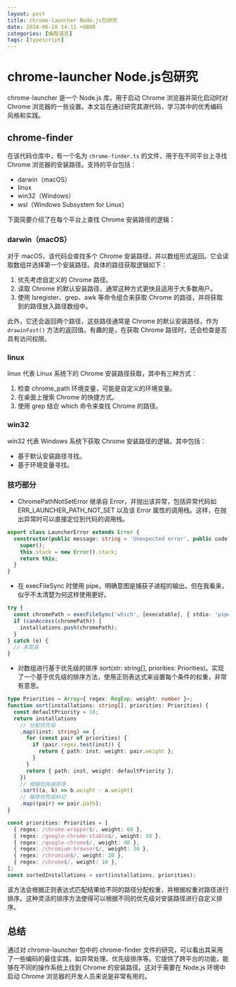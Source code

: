 ```yaml
---
layout: post
title: chrome-launcher Node.js包研究
date: 2024-06-28 14:11 +0800
categories: [编程语言]
tags: [typescript]
---
```



# chrome-launcher Node.js包研究

chrome-launcher 是一个 Node.js 库，用于启动 Chrome 浏览器并简化启动时对 Chrome 浏览器的一些设置。本文旨在通过研究其源代码，学习其中的优秀编码风格和实践。

## chrome-finder

在该代码仓库中，有一个名为 `chrome-finder.ts` 的文件，用于在不同平台上寻找 Chrome 浏览器的安装路径。支持的平台包括：

- darwin（macOS）
- linux
- win32（Windows）
- wsl（Windows Subsystem for Linux）

下面简要介绍了在每个平台上查找 Chrome 安装路径的逻辑：

### darwin（macOS）

对于 macOS，该代码会查找多个 Chrome 安装路径，并以数组形式返回。它会读取数组并选择第一个安装路径。具体的路径获取逻辑如下：

1. 优先考虑自定义的 Chrome 路径。
2. 读取 Chrome 的默认安装路径，通常这种方式更快且适用于大多数用户。
3. 使用 lsregister、grep、awk 等命令组合来获取 Chrome 的路径，并将获取到的路径放入路径数组中。

此外，它还会返回两个路径，这些路径通常是 Chrome 的默认安装路径，作为 `drawinFast()` 方法的返回值。有趣的是，在获取 Chrome 路径时，还会检查是否具有访问权限。

### linux

linux 代表 Linux 系统下的 Chrome 安装路径获取，其中有三种方式：

1. 检查 chrome_path 环境变量，可能是自定义的环境变量。
2. 在桌面上搜索 Chrome 的快捷方式。
3. 使用 grep 结合 which 命令来查找 Chrome 的路径。

### win32

win32 代表 Windows 系统下获取 Chrome 安装路径的逻辑，其中包括：

- 基于默认安装路径寻找。
- 基于环境变量寻找。

### 技巧部分

- ChromePathNotSetError 继承自 Error，并抛出该异常，包括异常代码如 ERR_LAUNCHER_PATH_NOT_SET 以及该 Error 属性的调用栈。这样，在抛出异常时可以直接定位到代码的调用栈。

```typescript
export class LauncherError extends Error {
  constructor(public message: string = 'Unexpected error', public code?: string) {
    super();
    this.stack = new Error().stack;
    return this;
  }
}
```

- 在 execFileSync 时使用 pipe，明确意图是捕获子进程的输出。但在我看来，似乎不太清楚为何这样使用更好。

```typescript
try {
  const chromePath = execFileSync('which', [executable], { stdio: 'pipe' }).toString().split(newLineRegex)[0];
  if (canAccess(chromePath)) {
    installations.push(chromePath);
  }
} catch (e) {
  // 未安装
}
```

- 对数组进行基于优先级的排序 sort(str: string[], priorities: Priorities)。实现了一个基于优先级的排序方法，使用正则表达式来设置每个条件的权重，非常有意思。

```typescript
type Priorities = Array<{ regex: RegExp; weight: number }>;
function sort(installations: string[], priorities: Priorities) {
  const defaultPriority = 10;
  return installations
    // 分配优先级
    .map((inst: string) => {
      for (const pair of priorities) {
        if (pair.regex.test(inst)) {
          return { path: inst, weight: pair.weight };
        }
      }
      return { path: inst, weight: defaultPriority };
    })
    // 根据优先级排序
    .sort((a, b) => b.weight - a.weight)
    // 移除优先级标记
    .map((pair) => pair.path);
}

const priorities: Priorities = [
  { regex: /chrome-wrapper$/, weight: 60 },
  { regex: /google-chrome-stable$/, weight: 50 },
  { regex: /google-chrome$/, weight: 40 },
  { regex: /chromium-browser$/, weight: 30 },
  { regex: /chromium$/, weight: 20 },
  { regex: /chrome$/, weight: 10 },
];
const sortedInstallations = sort(installations, priorities);
```

该方法会根据正则表达式匹配结果给不同的路径分配权重，并根据权重对路径进行排序。这种灵活的排序方法使得可以根据不同的优先级对安装路径进行自定义排序。

## 总结

通过对 chrome-launcher 包中的 chrome-finder 文件的研究，可以看出其采用了一些编码的最佳实践，如异常处理、优先级排序等。它提供了跨平台的功能，能够在不同的操作系统上找到 Chrome 的安装路径。这对于需要在 Node.js 环境中启动 Chrome 浏览器的开发人员来说是非常有用的。
